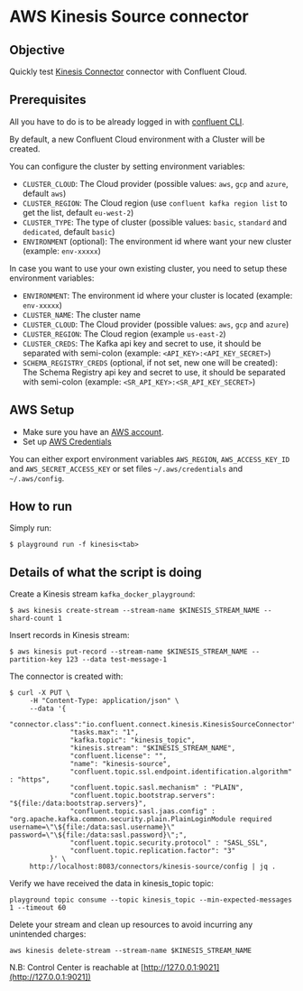 # AWS Kinesis Source connector



## Objective

Quickly test [Kinesis Connector](https://docs.confluent.io/current/connect/kafka-connect-kinesis/index.html#quick-start) connector with Confluent Cloud.

## Prerequisites

All you have to do is to be already logged in with [confluent CLI](https://docs.confluent.io/confluent-cli/current/overview.html#confluent-cli-overview).

By default, a new Confluent Cloud environment with a Cluster will be created.

You can configure the cluster by setting environment variables:

* `CLUSTER_CLOUD`: The Cloud provider (possible values: `aws`, `gcp` and `azure`, default `aws`)
* `CLUSTER_REGION`: The Cloud region (use `confluent kafka region list` to get the list, default `eu-west-2`)
* `CLUSTER_TYPE`: The type of cluster (possible values: `basic`, `standard` and `dedicated`, default `basic`)
* `ENVIRONMENT` (optional): The environment id where want your new cluster (example: `env-xxxxx`) 

In case you want to use your own existing cluster, you need to setup these environment variables:

* `ENVIRONMENT`: The environment id where your cluster is located (example: `env-xxxxx`) 
* `CLUSTER_NAME`: The cluster name
* `CLUSTER_CLOUD`: The Cloud provider (possible values: `aws`, `gcp` and `azure`)
* `CLUSTER_REGION`: The Cloud region (example `us-east-2`)
* `CLUSTER_CREDS`: The Kafka api key and secret to use, it should be separated with semi-colon (example: `<API_KEY>:<API_KEY_SECRET>`)
* `SCHEMA_REGISTRY_CREDS` (optional, if not set, new one will be created): The Schema Registry api key and secret to use, it should be separated with semi-colon (example: `<SR_API_KEY>:<SR_API_KEY_SECRET>`)


## AWS Setup

* Make sure you have an [AWS account](https://docs.aws.amazon.com/streams/latest/dev/before-you-begin.html#setting-up-sign-up-for-aws).
* Set up [AWS Credentials](https://docs.confluent.io/current/connect/kafka-connect-kinesis/index.html#aws-credentials)

You can either export environment variables `AWS_REGION`, `AWS_ACCESS_KEY_ID` and `AWS_SECRET_ACCESS_KEY` or set files `~/.aws/credentials` and `~/.aws/config`.

## How to run

Simply run:

```
$ playground run -f kinesis<tab>
```

## Details of what the script is doing

Create a Kinesis stream `kafka_docker_playground`:

```
$ aws kinesis create-stream --stream-name $KINESIS_STREAM_NAME --shard-count 1
```

Insert records in Kinesis stream:

```
$ aws kinesis put-record --stream-name $KINESIS_STREAM_NAME --partition-key 123 --data test-message-1
```

The connector is created with:

```
$ curl -X PUT \
     -H "Content-Type: application/json" \
     --data '{
        "connector.class":"io.confluent.connect.kinesis.KinesisSourceConnector",
               "tasks.max": "1",
               "kafka.topic": "kinesis_topic",
               "kinesis.stream": "$KINESIS_STREAM_NAME",
               "confluent.license": "",
               "name": "kinesis-source",
               "confluent.topic.ssl.endpoint.identification.algorithm" : "https",
               "confluent.topic.sasl.mechanism" : "PLAIN",
               "confluent.topic.bootstrap.servers": "${file:/data:bootstrap.servers}",
               "confluent.topic.sasl.jaas.config" : "org.apache.kafka.common.security.plain.PlainLoginModule required username=\"\${file:/data:sasl.username}\" password=\"\${file:/data:sasl.password}\";",
               "confluent.topic.security.protocol" : "SASL_SSL",
               "confluent.topic.replication.factor": "3"
          }' \
     http://localhost:8083/connectors/kinesis-source/config | jq .
```

Verify we have received the data in kinesis_topic topic:

```
playground topic consume --topic kinesis_topic --min-expected-messages 1 --timeout 60
```

Delete your stream and clean up resources to avoid incurring any unintended charges:

```
aws kinesis delete-stream --stream-name $KINESIS_STREAM_NAME
```

N.B: Control Center is reachable at [http://127.0.0.1:9021](http://127.0.0.1:9021])
